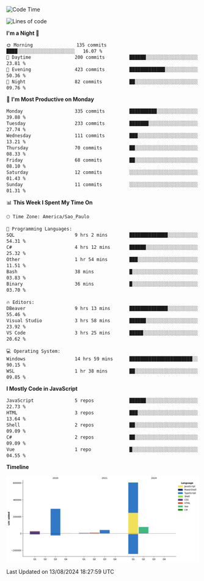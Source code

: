 <!--START_SECTION:waka-->
![Code Time](http://img.shields.io/badge/Code%20Time-2%2C624%20hrs%2023%20mins-blue)

![Lines of code](https://img.shields.io/badge/From%20Hello%20World%20I%27ve%20Written-1.1%20million%20lines%20of%20code-blue)

**I'm a Night 🦉** 

```text
🌞 Morning                135 commits         ████░░░░░░░░░░░░░░░░░░░░░   16.07 % 
🌆 Daytime                200 commits         ██████░░░░░░░░░░░░░░░░░░░   23.81 % 
🌃 Evening                423 commits         █████████████░░░░░░░░░░░░   50.36 % 
🌙 Night                  82 commits          ██░░░░░░░░░░░░░░░░░░░░░░░   09.76 % 
```
📅 **I'm Most Productive on Monday** 

```text
Monday                   335 commits         ██████████░░░░░░░░░░░░░░░   39.88 % 
Tuesday                  233 commits         ███████░░░░░░░░░░░░░░░░░░   27.74 % 
Wednesday                111 commits         ███░░░░░░░░░░░░░░░░░░░░░░   13.21 % 
Thursday                 70 commits          ██░░░░░░░░░░░░░░░░░░░░░░░   08.33 % 
Friday                   68 commits          ██░░░░░░░░░░░░░░░░░░░░░░░   08.10 % 
Saturday                 12 commits          ░░░░░░░░░░░░░░░░░░░░░░░░░   01.43 % 
Sunday                   11 commits          ░░░░░░░░░░░░░░░░░░░░░░░░░   01.31 % 
```


📊 **This Week I Spent My Time On** 

```text
🕑︎ Time Zone: America/Sao_Paulo

💬 Programming Languages: 
SQL                      9 hrs 2 mins        ██████████████░░░░░░░░░░░   54.31 % 
C#                       4 hrs 12 mins       ██████░░░░░░░░░░░░░░░░░░░   25.32 % 
Other                    1 hr 54 mins        ███░░░░░░░░░░░░░░░░░░░░░░   11.51 % 
Bash                     38 mins             █░░░░░░░░░░░░░░░░░░░░░░░░   03.83 % 
Binary                   36 mins             █░░░░░░░░░░░░░░░░░░░░░░░░   03.70 % 

🔥 Editors: 
DBeaver                  9 hrs 13 mins       ██████████████░░░░░░░░░░░   55.46 % 
Visual Studio            3 hrs 58 mins       ██████░░░░░░░░░░░░░░░░░░░   23.92 % 
VS Code                  3 hrs 25 mins       █████░░░░░░░░░░░░░░░░░░░░   20.62 % 

💻 Operating System: 
Windows                  14 hrs 59 mins      ███████████████████████░░   90.15 % 
WSL                      1 hr 38 mins        ██░░░░░░░░░░░░░░░░░░░░░░░   09.85 % 
```

**I Mostly Code in JavaScript** 

```text
JavaScript               5 repos             ██████░░░░░░░░░░░░░░░░░░░   22.73 % 
HTML                     3 repos             ███░░░░░░░░░░░░░░░░░░░░░░   13.64 % 
Shell                    2 repos             ██░░░░░░░░░░░░░░░░░░░░░░░   09.09 % 
C#                       2 repos             ██░░░░░░░░░░░░░░░░░░░░░░░   09.09 % 
Vue                      1 repo              █░░░░░░░░░░░░░░░░░░░░░░░░   04.55 % 
```



**Timeline**

![Lines of Code chart](https://raw.githubusercontent.com/jonhoffmam/jonhoffmam/master/assets/bar_graph.png)


 Last Updated on 13/08/2024 18:27:59 UTC
<!--END_SECTION:waka-->
